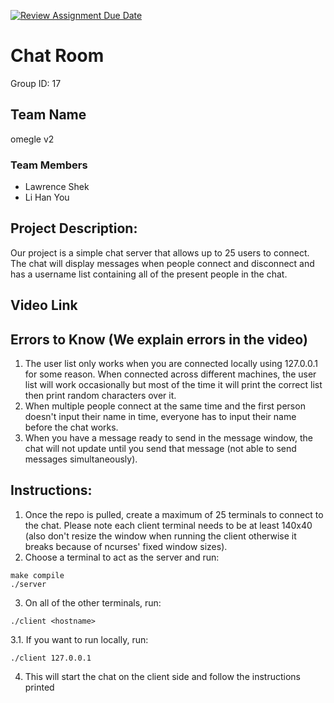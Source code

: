 [![Review Assignment Due Date](https://classroom.github.com/assets/deadline-readme-button-22041afd0340ce965d47ae6ef1cefeee28c7c493a6346c4f15d667ab976d596c.svg)](https://classroom.github.com/a/Vh67aNdh)
# Chat Room
Group ID: 17

## Team Name
omegle v2

### Team Members 
- Lawrence Shek
- Li Han You
       
## Project Description:
Our project is a simple chat server that allows up to 25 users to connect. The chat will display messages when people connect and disconnect and has a username list containing all of the present people in the chat.

## Video Link
  

## Errors to Know (We explain errors in the video)
1. The user list only works when you are connected locally using 127.0.0.1 for some reason. When connected across different machines, the user list will work occasionally but most of the time it will print the correct list then print random characters over it.  
2. When multiple people connect at the same time and the first person doesn't input their name in time, everyone has to input their name before the chat works.
3. When you have a message ready to send in the message window, the chat will not update until you send that message (not able to send messages simultaneously).

## Instructions:
1. Once the repo is pulled, create a maximum of 25 terminals to connect to the chat. Please note each client terminal needs to be at least 140x40 (also don't resize the window when running the client otherwise it breaks because of ncurses' fixed window sizes).
2. Choose a terminal to act as the server and run:
```
make compile
./server
```
3. On all of the other terminals, run:
```
./client <hostname>
```

3.1. If you want to run locally, run:
```
./client 127.0.0.1
```
4. This will start the chat on the client side and follow the instructions printed
